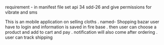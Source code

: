 requirement - in manifest file
set api 34 
sdd-26
and give permissions for vibrate and sms

This is an mobile application on selling cloths . named- Shopping bazar
user have to login and information is saved in fire base . then user can choose a product and add to cart and pay . notification will also come after ordering . 
user can track shipping
